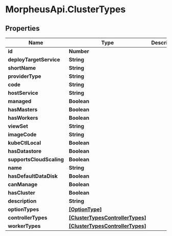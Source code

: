 # MorpheusApi.ClusterTypes

## Properties

Name | Type | Description | Notes
------------ | ------------- | ------------- | -------------
**id** | **Number** |  | [optional] 
**deployTargetService** | **String** |  | [optional] 
**shortName** | **String** |  | [optional] 
**providerType** | **String** |  | [optional] 
**code** | **String** |  | [optional] 
**hostService** | **String** |  | [optional] 
**managed** | **Boolean** |  | [optional] 
**hasMasters** | **Boolean** |  | [optional] 
**hasWorkers** | **Boolean** |  | [optional] 
**viewSet** | **String** |  | [optional] 
**imageCode** | **String** |  | [optional] 
**kubeCtlLocal** | **Boolean** |  | [optional] 
**hasDatastore** | **Boolean** |  | [optional] 
**supportsCloudScaling** | **Boolean** |  | [optional] 
**name** | **String** |  | [optional] 
**hasDefaultDataDisk** | **Boolean** |  | [optional] 
**canManage** | **Boolean** |  | [optional] 
**hasCluster** | **Boolean** |  | [optional] 
**description** | **String** |  | [optional] 
**optionTypes** | [**[OptionType]**](OptionType.md) |  | [optional] 
**controllerTypes** | [**[ClusterTypesControllerTypes]**](ClusterTypesControllerTypes.md) |  | [optional] 
**workerTypes** | [**[ClusterTypesControllerTypes]**](ClusterTypesControllerTypes.md) |  | [optional] 


